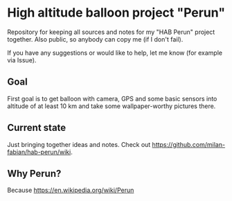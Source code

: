 # High altitude balloon project "Perun"

Repository for keeping all sources and notes for my "HAB Perun" project together. Also public, so anybody can copy me (if I don't fail). 

If you have any suggestions or would like to help, let me know (for example via Issue).

## Goal

First goal is to get balloon with camera, GPS and some basic sensors into altitude of at least 10 km and take some wallpaper-worthy pictures there.

## Current state

Just bringing together ideas and notes. Check out <https://github.com/milan-fabian/hab-perun/wiki>.

## Why Perun?
 
Because <https://en.wikipedia.org/wiki/Perun>
